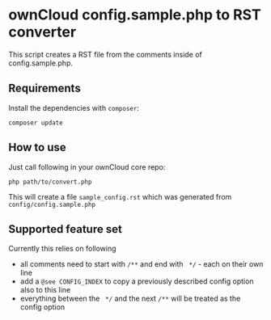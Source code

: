 # ownCloud config.sample.php to RST converter

This script creates a RST file from the comments inside of config.sample.php.

## Requirements

Install the dependencies with `composer`:

	composer update

## How to use

Just call following in your ownCloud core repo:

	php path/to/convert.php

This will create a file `sample_config.rst` which was generated from `config/config.sample.php`

## Supported feature set

Currently this relies on following

 * all comments need to start with `/**` and end with ` */` - each on their own line
 * add a `@see CONFIG_INDEX` to copy a previously described config option also to this line
 * everything between the ` */` and the next `/**` will be treated as the config option
